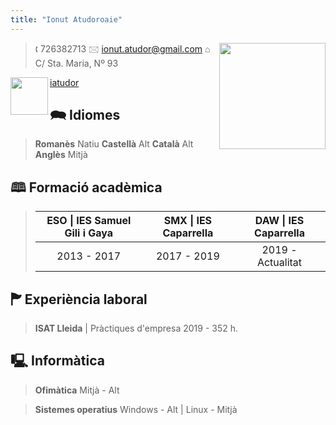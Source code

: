 ```yaml
---
title: "Ionut Atudoroaie"
---
```


<img  align="right"  width="170"  height="170"  src="https://ingsolar.cl/wp-content/uploads/2020/02/img_avatar-png.png">

>🕻 726382713
>🖂 ionut.atudor@gmail.com
>⌂ C/ Sta. Maria, Nº 93

<a href="https://github.com/iatudor"><img  align="left"  width="60"  height="60" src="https://pngimg.com/uploads/github/github_PNG40.png"> iatudor</a>

🗪 Idiomes
---
>**Romanès** Natiu
>**Castellà** Alt
>**Català** Alt
>**Anglès** Mitjà

🕮 Formació  acadèmica
---
>| ESO \| IES Samuel Gili i Gaya | SMX \| IES Caparrella | DAW \| IES Caparrella |
>|:--------------------------------:|:-------------:|:-------------:|
>| 2013 - 2017 | 2017 - 2019 |  2019 - Actualitat  | 

🏲 Experiència laboral
---
>**ISAT Lleida** \| Pràctiques d'empresa 2019 - 352 h.

🖳 Informàtica
---
>**Ofimàtica** Mitjà - Alt

>**Sistemes operatius** Windows - Alt | Linux - Mitjà
